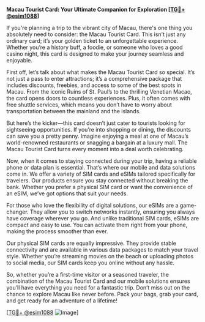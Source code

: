 **Macau Tourist Card: Your Ultimate Companion for Exploration [[TG💪+ @esim1088](https://t.me/s/esim1088)]**

If you're planning a trip to the vibrant city of Macau, there's one thing you absolutely need to consider: the Macau Tourist Card. This isn't just any ordinary card; it’s your golden ticket to an unforgettable experience. Whether you’re a history buff, a foodie, or someone who loves a good casino night, this card is designed to make your journey seamless and enjoyable.

First off, let’s talk about what makes the Macau Tourist Card so special. It’s not just a pass to enter attractions; it’s a comprehensive package that includes discounts, freebies, and access to some of the best spots in Macau. From the iconic Ruins of St. Paul’s to the thrilling Venetian Macao, the card opens doors to countless experiences. Plus, it often comes with free shuttle services, which means you don’t have to worry about transportation between the mainland and the islands.

But here’s the kicker—this card doesn’t just cater to tourists looking for sightseeing opportunities. If you’re into shopping or dining, the discounts can save you a pretty penny. Imagine enjoying a meal at one of Macau’s world-renowned restaurants or snagging a bargain at a luxury mall. The Macau Tourist Card turns every moment into a deal worth celebrating.

Now, when it comes to staying connected during your trip, having a reliable phone or data plan is essential. That’s where our mobile and data solutions come in. We offer a variety of SIM cards and eSIMs tailored specifically for travelers. Our products ensure you stay connected without breaking the bank. Whether you prefer a physical SIM card or want the convenience of an eSIM, we’ve got options that suit your needs.

For those who love the flexibility of digital solutions, our eSIMs are a game-changer. They allow you to switch networks instantly, ensuring you always have coverage wherever you go. And unlike traditional SIM cards, eSIMs are compact and easy to use. You can activate them right from your phone, making the process smoother than ever.

Our physical SIM cards are equally impressive. They provide stable connectivity and are available in various data packages to match your travel style. Whether you’re streaming movies on the beach or uploading photos to social media, our SIM cards keep you online without any hassle.

So, whether you’re a first-time visitor or a seasoned traveler, the combination of the Macau Tourist Card and our mobile solutions ensures you’ll have everything you need for a fantastic trip. Don’t miss out on the chance to explore Macau like never before. Pack your bags, grab your card, and get ready for an adventure of a lifetime!

[[TG💪+ @esim1088](https://t.me/s/esim1088) ![Image](https://i.postimg.cc/Y0z9fWf4/image.png)]